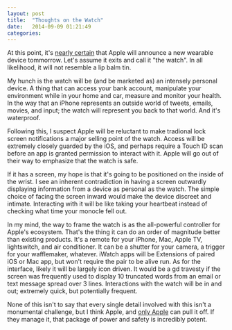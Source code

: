 ```yaml
---
layout: post
title:  "Thoughts on the Watch"
date:   2014-09-09 01:21:49
categories:
---
```


At this point, it's [nearly certain][GruberPrelude] that Apple will announce a new wearable device tommorrow. Let's assume it exits and call it "the watch". In all likelihood, it will not resemble a lip balm tin.

My hunch is the watch will be (and be marketed as) an intensely personal device. A thing that can access your bank account, manipulate your environment while in your home and car, measure and monitor your health. In the way that an iPhone represents an outside world of tweets, emails, movies, and input; the watch will represent you back to that world. And it's waterproof.

Following this, I suspect Apple will be reluctant to make tradional lock screen notifications a major selling point of the watch. Access will be extremely closely guarded by the iOS, and perhaps require a Touch ID scan before an app is granted permission to interact with it. Apple will go out of their way to emphasize that the watch is safe.

If it has a screen, my hope is that it's going to be positioned on the inside of the wrist. I see an inherent contradiction in having a screen outwardly displaying information from a device as personal as the watch. The simple choice of facing the screen inward would make the device discreet and intimate. Interacting with it will be like taking your heartbeat instead of checking what time your monocle fell out.

In my mind, the way to frame the watch is as the all-powerful controller for Apple's ecosystem. That's the thing it can do an order of magnitude better than existing products. It's a remote for your iPhone, Mac, Apple TV, lightswitch, and air conditioner. It can be a shutter for your camera, a trigger for your wafflemaker, whatever. iWatch apps will be Extensions of paired iOS or Mac app, but won't require the pair to be alive run. As for the interface, likely it will be largely icon driven. It would be a gd travesty if the screen was frequently used to display 10 truncated words from an email or text message spread over 3 lines. Interactions with the watch will be in and out; extremely quick, but potentially frequent.

None of this isn't to say that every single detail involved with this isn't a monumental challenge, but I think Apple, and [only Apple][OnlyApple] can pull it off. If they manage it, that package of power and safety is incredibly potent.

[GruberPrelude]: http://daringfireball.net/2014/09/prelude
[OnlyApple]: http://daringfireball.net/2014/06/only_apple